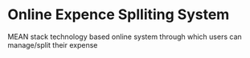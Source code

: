 # Online Expence Splliting System

MEAN stack technology based online system through which users can manage/split their expense
